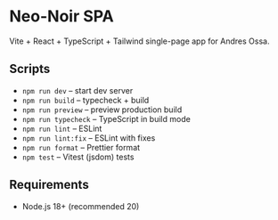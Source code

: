 # Neo-Noir SPA

Vite + React + TypeScript + Tailwind single-page app for Andres Ossa.

## Scripts

- `npm run dev` – start dev server
- `npm run build` – typecheck + build
- `npm run preview` – preview production build
- `npm run typecheck` – TypeScript in build mode
- `npm run lint` – ESLint
- `npm run lint:fix` – ESLint with fixes
- `npm run format` – Prettier format
- `npm test` – Vitest (jsdom) tests

## Requirements

- Node.js 18+ (recommended 20)
